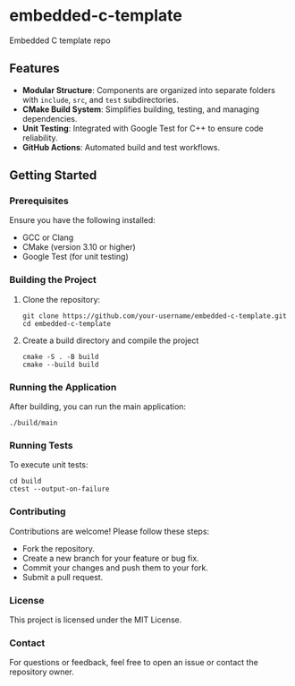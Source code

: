# embedded-c-template

Embedded C template repo

## Features

- **Modular Structure**: Components are organized into separate folders with `include`, `src`, and `test` subdirectories.
- **CMake Build System**: Simplifies building, testing, and managing dependencies.
- **Unit Testing**: Integrated with Google Test for C++ to ensure code reliability.
- **GitHub Actions**: Automated build and test workflows.

## Getting Started

### Prerequisites

Ensure you have the following installed:

- GCC or Clang
- CMake (version 3.10 or higher)
- Google Test (for unit testing)

### Building the Project

1. Clone the repository:
   ```
   git clone https://github.com/your-username/embedded-c-template.git
   cd embedded-c-template
   ```
2. Create a build directory and compile the project
    ```
    cmake -S . -B build
    cmake --build build
    ```

### Running the Application
After building, you can run the main application:
```
./build/main
```

### Running Tests
To execute unit tests:
~~~
cd build
ctest --output-on-failure
~~~

### Contributing
Contributions are welcome! Please follow these steps:

- Fork the repository.
- Create a new branch for your feature or bug fix.
- Commit your changes and push them to your fork.
- Submit a pull request.

### License
This project is licensed under the MIT License. 

### Contact
For questions or feedback, feel free to open an issue or contact the repository owner.